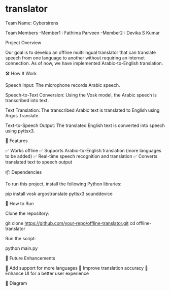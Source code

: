 # translator

Team Name: Cybersirens

Team Members
-Member1 : Fathima Parveen
-Member2 : Devika S Kumar

Project Overview

Our goal is to develop an offline multilingual translator that can translate speech from one language to another without requiring an internet connection. As of now, we have implemented Arabic-to-English translation.

🛠️ How It Work

Speech Input: The microphone records Arabic speech.

Speech-to-Text Conversion: Using the Vosk model, the Arabic speech is transcribed into text.

Text Translation: The transcribed Arabic text is translated to English using Argos Translate.

Text-to-Speech Output: The translated English text is converted into speech using pyttsx3.

📌 Features

✅ Works offline
✅ Supports Arabic-to-English translation (more languages to be added)
✅ Real-time speech recognition and translation
✅ Converts translated text to speech output

📦 Dependencies

To run this project, install the following Python libraries:

pip install vosk argostranslate pyttsx3 sounddevice

🚀 How to Run

Clone the repository:

git clone https://github.com/your-repo/offline-translator.git
cd offline-translator

Run the script:

python main.py

📌 Future Enhancements

🔹 Add support for more languages
🔹 Improve translation accuracy
🔹 Enhance UI for a better user experience

📜 Diagram

